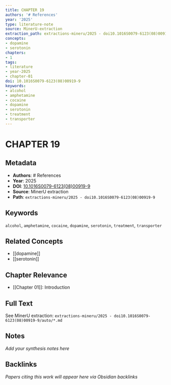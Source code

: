 ```yaml
---
title: CHAPTER 19
authors: '# References'
year: '2025'
type: literature-note
source: MinerU-extraction
extraction_path: extractions-mineru/2025 - doi10.1016S0079-6123(08)00919-9
concepts:
- dopamine
- serotonin
chapters:
- 1
tags:
- literature
- year-2025
- chapter-01
doi: 10.1016S0079-6123(08)00919-9
keywords:
- alcohol
- amphetamine
- cocaine
- dopamine
- serotonin
- treatment
- transporter
---
```


# CHAPTER 19

## Metadata

- **Authors**: # References
- **Year**: 2025
- **DOI**: [10.1016S0079-6123(08)00919-9](https://doi.org/10.1016S0079-6123(08)00919-9)
- **Source**: MinerU extraction
- **Path**: `extractions-mineru/2025 - doi10.1016S0079-6123(08)00919-9`

## Keywords

`alcohol`, `amphetamine`, `cocaine`, `dopamine`, `serotonin`, `treatment`, `transporter`

## Related Concepts

- [[dopamine]]
- [[serotonin]]

## Chapter Relevance

- [[Chapter 01]]: Introduction

## Full Text

See MinerU extraction: `extractions-mineru/2025 - doi10.1016S0079-6123(08)00919-9/auto/*.md`

## Notes

*Add your synthesis notes here*

## Backlinks

*Papers citing this work will appear here via Obsidian backlinks*
